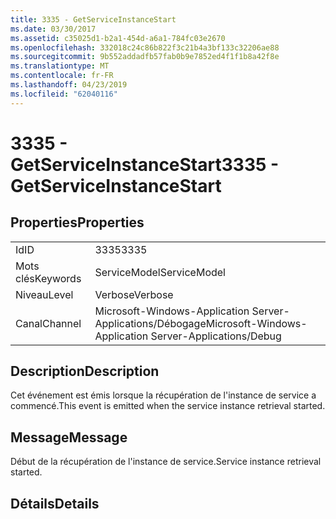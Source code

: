 ```yaml
---
title: 3335 - GetServiceInstanceStart
ms.date: 03/30/2017
ms.assetid: c35025d1-b2a1-454d-a6a1-784fc03e2670
ms.openlocfilehash: 332018c24c86b822f3c21b4a3bf133c32206ae88
ms.sourcegitcommit: 9b552addadfb57fab0b9e7852ed4f1f1b8a42f8e
ms.translationtype: MT
ms.contentlocale: fr-FR
ms.lasthandoff: 04/23/2019
ms.locfileid: "62040116"
---
```

# <a name="3335---getserviceinstancestart"></a><span data-ttu-id="16652-102">3335 - GetServiceInstanceStart</span><span class="sxs-lookup"><span data-stu-id="16652-102">3335 - GetServiceInstanceStart</span></span>
## <a name="properties"></a><span data-ttu-id="16652-103">Properties</span><span class="sxs-lookup"><span data-stu-id="16652-103">Properties</span></span>  
  
|||  
|-|-|  
|<span data-ttu-id="16652-104">Id</span><span class="sxs-lookup"><span data-stu-id="16652-104">ID</span></span>|<span data-ttu-id="16652-105">3335</span><span class="sxs-lookup"><span data-stu-id="16652-105">3335</span></span>|  
|<span data-ttu-id="16652-106">Mots clés</span><span class="sxs-lookup"><span data-stu-id="16652-106">Keywords</span></span>|<span data-ttu-id="16652-107">ServiceModel</span><span class="sxs-lookup"><span data-stu-id="16652-107">ServiceModel</span></span>|  
|<span data-ttu-id="16652-108">Niveau</span><span class="sxs-lookup"><span data-stu-id="16652-108">Level</span></span>|<span data-ttu-id="16652-109">Verbose</span><span class="sxs-lookup"><span data-stu-id="16652-109">Verbose</span></span>|  
|<span data-ttu-id="16652-110">Canal</span><span class="sxs-lookup"><span data-stu-id="16652-110">Channel</span></span>|<span data-ttu-id="16652-111">Microsoft-Windows-Application Server-Applications/Débogage</span><span class="sxs-lookup"><span data-stu-id="16652-111">Microsoft-Windows-Application Server-Applications/Debug</span></span>|  
  
## <a name="description"></a><span data-ttu-id="16652-112">Description</span><span class="sxs-lookup"><span data-stu-id="16652-112">Description</span></span>  
 <span data-ttu-id="16652-113">Cet événement est émis lorsque la récupération de l'instance de service a commencé.</span><span class="sxs-lookup"><span data-stu-id="16652-113">This event is emitted when the service instance retrieval started.</span></span>  
  
## <a name="message"></a><span data-ttu-id="16652-114">Message</span><span class="sxs-lookup"><span data-stu-id="16652-114">Message</span></span>  
 <span data-ttu-id="16652-115">Début de la récupération de l'instance de service.</span><span class="sxs-lookup"><span data-stu-id="16652-115">Service instance retrieval started.</span></span>  
  
## <a name="details"></a><span data-ttu-id="16652-116">Détails</span><span class="sxs-lookup"><span data-stu-id="16652-116">Details</span></span>
